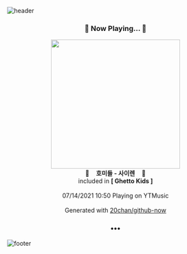 ![header](https://capsule-render.vercel.app/api?type=wave&height=170&section=header&text=Hi.%20I'm%20SHIFT&fontColor=090707&fontAlignX=45&fontAlignY=65&fontSize=100)

<h3 align="center">🎵 Now Playing... 🎵</h3>
<p align="center">
  <a href="https://music.youtube.com/watch?v=bxWoi_txmNw">
    <img width="300" src="https://lh3.googleusercontent.com/hpoQzJXKEgmjThVtdpjX_C6MZ19pJ3Y60MweuxrhV5xV3DJnRAzNnh8daudwU_OgrHt54S4lJWcmaeQqNA">
  </a>
  <br>
  🎵&nbsp&nbsp&nbsp <b>호미들 - 사이렌</b> &nbsp&nbsp&nbsp🎵
  <br>
  included in <b>[ Ghetto Kids ]</b>
  
  <br />
  <br />
  07/14/2021 10:50 Playing on YTMusic
  <br />
  <br />
  Generated with <a href="https://github.com/20chan/github-now">20chan/github-now</a>
</p>

<h3 align="center">•••</h3>

![footer](https://capsule-render.vercel.app/api?type=wave&height=150&section=footer)
